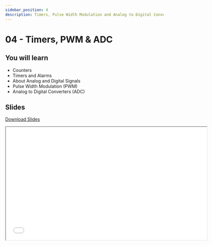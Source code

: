 ```yaml
---
sidebar_position: 4
description: Timers, Pulse Width Modulation and Analog to Digital Converters
---
```


# 04 - Timers, PWM & ADC

## You will learn

- Counters
- Timers and Alarms
- About Analog and Digital Signals
- Pulse Width Modulation (PWM)
- Analog to Digital Converters (ADC)

## Slides

[Download Slides](/slides/fils_en/04/ma-04.pdf)

<iframe src="/slides/fils_en/04" width="640" height="360"></iframe>
